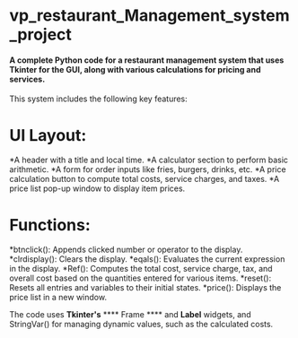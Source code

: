 # vp_restaurant_Management_system_project
#### A complete Python code for a restaurant management system that uses Tkinter for the GUI, along with various calculations for pricing and services.

This system includes the following key features:

# UI Layout:

*A header with a title and local time.
*A calculator section to perform basic arithmetic.
*A form for order inputs like fries, burgers, drinks, etc.
*A price calculation button to compute total costs, service charges, and taxes.
*A price list pop-up window to display item prices.

# Functions:

*btnclick(): Appends clicked number or operator to the display.
*clrdisplay(): Clears the display.
*eqals(): Evaluates the current expression in the display.
*Ref(): Computes the total cost, service charge, tax, and overall cost based on the quantities entered for various items.
*reset(): Resets all entries and variables to their initial states.
*price(): Displays the price list in a new window.

The code uses ****Tkinter's****  **** Frame **** and **Label** widgets, and StringVar() for managing dynamic values, such as the calculated costs.
